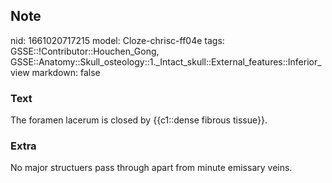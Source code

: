## Note
nid: 1661020717215
model: Cloze-chrisc-ff04e
tags: GSSE::!Contributor::Houchen_Gong, GSSE::Anatomy::Skull_osteology::1._Intact_skull::External_features::Inferior_view
markdown: false

### Text
The foramen lacerum is closed by {{c1::dense fibrous tissue}}.

### Extra
No major structuers pass through apart from minute emissary veins.
